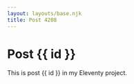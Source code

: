 ```yaml
---
layout: layouts/base.njk
title: Post 4208
---
```


# Post {{ id }}

This is post {{ id }} in my Eleventy project.
